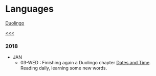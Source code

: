
Languages
======

[Duolingo](https://github.com/ttltrk/ELSE/blob/master/LAN/ENG/DUO.MD)

[<<<](https://github.com/ttltrk/0con/blob/master/0con/README.MD)

### 2018

  * JAN
    * 03-WED : Finishing again a Duolingo chapter [Dates and Time](https://www.duolingo.com/skill/en/Dates-and-Time). Reading daily,   learning some new words.
